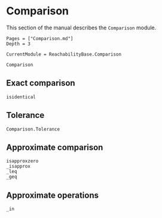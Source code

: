 # Comparison

This section of the manual describes the `Comparison` module.

```@contents
Pages = ["Comparison.md"]
Depth = 3
```

```@meta
CurrentModule = ReachabilityBase.Comparison
```

```@docs
Comparison
```

## Exact comparison

```@docs
isidentical
```

## Tolerance

```@docs
Comparison.Tolerance
```

## Approximate comparison

```@docs
isapproxzero
_isapprox
_leq
_geq
```

## Approximate operations

```@docs
_in
```
